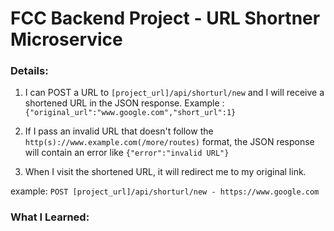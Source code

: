 # FCC Backend Project - URL Shortner Microservice
### Details:
1. I can POST a URL to `[project_url]/api/shorturl/new` and I will receive a shortened URL in the JSON response.
Example : `{"original_url":"www.google.com","short_url":1}`

2. If I pass an invalid URL that doesn't follow the `http(s)://www.example.com(/more/routes)` format, the JSON response will contain an error like `{"error":"invalid URL"}`

3. When I visit the shortened URL, it will redirect me to my original link.

example: `POST [project_url]/api/shorturl/new - https://www.google.com`

### What I Learned:
